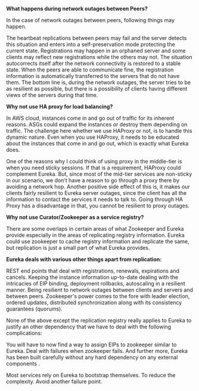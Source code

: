**What happens during network outages between Peers?**

In the case of network outages between peers, following things may happen.

The heartbeat replications between peers may fail and the server detects this situation and enters into a self-preservation mode protecting the current state.
Registrations may happen in an orphaned server and some clients may reflect new registrations while the others may not.
The situation autocorrects itself after the network connectivity is restored to a stable state. When the peers are able to communicate fine, the registration information is automatically transferred to the servers that do not have them. The bottom line is, during the network outages, the server tries to be as resilient as possible, but there is a possibility of clients having different views of the servers during that time.

**Why not use HA proxy for load balancing?**

In AWS cloud, instances come in and go out of traffic for its inherent reasons. ASGs could expand the instances or destroy them depending on traffic. The challenge here whether we use HAProxy or not, is to handle this dynamic nature. Even when you use HAProxy, it needs to be educated about the instances that come in and go out, which is exactly what Eureka does.

One of the reasons why I could think of using proxy in the middle-tier is when you need sticky sessions. If that is a requirement, HAProxy could complement Eureka. But, since most of the mid-tier services are non-sticky in our scenario, we don't have a reason to go through a proxy there by avoiding a network hop. Another positive side effect of this is, it makes our clients fairly resilient to Eureka server outages, since the client has all the information to contact the services it needs to talk to. Going through HA Proxy has a disadvantage in that, you cannot be resilient to proxy outages.

**Why not use Curator/Zookeeper as a service registry?**

There are some overlaps in certain areas of what Zookeeper and Eureka provide especially in the areas of replicating registry information. Eureka could use zookeeper to cache registry information and replicate the same, but replication is just a small part of what Eureka provides.

**Eureka deals with various other things apart from replication:**

REST end points that deal with registrations, renewals, expirations and cancels.
Keeping the instance information up-to-date dealing with the intricacies of EIP binding, deployment rollbacks, autoscaling in a resilient manner.
Being resilient to network outages between clients and servers and between peers.
Zookeeper's power comes to the fore with leader election, ordered updates, distributed synchronization along with its consistency guarantees (quorums).

None of the above except the replication registry really applies to Eureka to justify an other dependency that we have to deal with the following complications:

You will have to now find a way to assign EIPs to zookeeper similar to Eureka.
Deal with failures when zookeeper fails.
And further more, Eureka has been built carefully without any hard dependency on any external components .

Most services rely on Eureka to bootstrap themselves.
To reduce the complexity.
Avoid another failure point.
